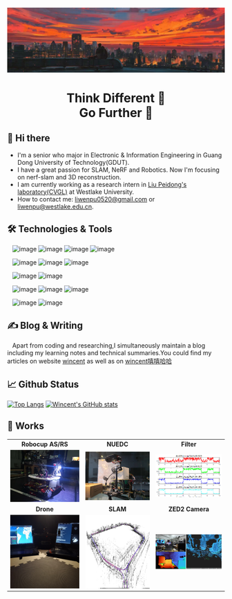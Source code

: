 ![image](display/header.png)


<h1 align='center'> Think Different 🤔 <br>  Go Further 🚀</h1>

## 👋 Hi there 
- I'm a senior who major in Electronic & Information Engineering in Guang Dong University of Technology(GDUT).
- I have a great passion for SLAM, NeRF and Robotics. Now I'm focusing on nerf-slam and 3D reconstruction.
- I am currently working as a research intern in [Liu Peidong's laboratory(CVGL)](https://ethliup.github.io) at Westlake University.
- How to contact me: liwenpu0520@gmail.com or liwenpu@westlake.edu.cn.

## 🛠️ Technologies & Tools
&nbsp;&nbsp; ![image](https://img.shields.io/badge/Code-C/C++-green.svg) ![image](https://img.shields.io/badge/Code-Python-green.svg) ![image](https://img.shields.io/badge/Code-Matlab-green.svg) ![image](https://img.shields.io/badge/Code-Simulink-green.svg)

&nbsp;&nbsp; ![image](https://img.shields.io/badge/Kit-STM32-yellow.svg) ![image](https://img.shields.io/badge/Kit-Pixhawk-yellow.svg) ![image](https://img.shields.io/badge/Kit-JetsonNano-yellow.svg)

&nbsp;&nbsp; ![image](https://img.shields.io/badge/Sensor-ZED2Camera-orange.svg) ![image](https://img.shields.io/badge/Sensor-IntelT265-orange.svg)

&nbsp;&nbsp; ![image](https://img.shields.io/badge/Tool-ROS-purple.svg) ![image](https://img.shields.io/badge/Tool-Dronekit-purple.svg) ![image](https://img.shields.io/badge/Tool-Mavlink-purple.svg)


&nbsp;&nbsp; ![image](https://img.shields.io/badge/OS-Linux-blue.svg) ![image](https://img.shields.io/badge/OS-Windows-blue.svg)  

## ✍️ Blog & Writing
&nbsp;&nbsp; Apart from coding and researching,I simultaneously maintain a blog including my learning notes and technical summaries.You could find my articles on website [wincent](https://www.zhihu.com/people/wincent-84) as well as on [wincent嘻嘻哈哈](https://blog.csdn.net/weixin_50950634?type=blog)

## 📈 Github Status

[![Top Langs](https://github-readme-stats.vercel.app/api/top-langs/?username=akawincent&theme=tokyonight)](https://github.com/anuraghazra/github-readme-stats)
[![Wincent's GitHub stats](https://github-readme-stats.vercel.app/api?username=akawincent&count_private=true&show_icons=true&theme=tokyonight)](https://github.com/anuraghazra/github-readme-stats)

## 🤖 Works
<table>
  <tbody>
    <tr>
      <td align="center"><b>Robocup AS/RS</b></td>
      <td align="center"><b>NUEDC</b></td>
      <td align="center"><b>Filter</b></td>
    </tr>
    <tr></tr>
    <tr>
      <td align="center"><img alt="Robocup AS/RS" src="display/Robot.jpg" ></td>
      <td align="center"><img alt="NUEDC" src="display/lite car.jpg" ></td>
      <td align="center"><img alt="Filter" src="display/Filter.png" ></td>
    </tr>
    <tr></tr>
    <tr>
      <td align="center"><b>Drone</b></td>
      <td align="center"><b>SLAM</b></td>
      <td align="center"><b>ZED2 Camera</b></td>
    </tr>
    <tr></tr>
    <tr>
      <td align="center"><img alt="Drone" src="display/Z410B.jpg" width="285px" height="170px"></td>
      <td align="center"><img alt="SLAM" src="display/SLAM.png" width="285px" height="170px"></td>
      <td align="center"><img alt="ZED2 Camera" src="display/fusion.png" ></td>
    </tr>
    <tr></tr>
  <tbody>
</table>





<!--
**akawincent/akawincent** is a ✨ _special_ ✨ repository because its `README.md` (this file) appears on your GitHub profile.

Here are some ideas to get you started:

- 🔭 I’m currently working on ...
- 🌱 I’m currently learning ...
- 👯 I’m looking to collaborate on ...
- 🤔 I’m looking for help with ...
- 💬 Ask me about ...
- 📫 How to reach me: ...
- 😄 Pronouns: ...
- ⚡ Fun fact: ...
-->
